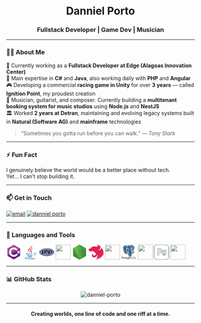 <h1 align="center">Danniel Porto</h1>
<h3 align="center">Fullstack Developer | Game Dev | Musician</h3>

---

### 👨‍💻 About Me

💼 Currently working as a **Fullstack Developer at Edge (Alagoas Innovation Center)**  
🧠 Main expertise in **C#** and **Java**, also working daily with **PHP** and **Angular**  
🎮 Developing a commercial **racing game in Unity** for over **3 years** — called **Ignition Point**, my proudest creation  
🎸 Musician, guitarist, and composer. Currently building a **multitenant booking system for music studios** using **Node.js** and **NestJS**  
🏛️ Worked **2 years at Detran**, maintaining and evolving legacy systems built in **Natural (Software AG)** and **mainframe** technologies  

> “Sometimes you gotta run before you can walk.” — *Tony Stark*

---

### ⚡ Fun Fact
I genuinely believe the world would be a better place without tech.  
Yet… I can’t stop building it.

---

### 📫 Get in Touch

<p align="left">
<a href="mailto:danniel.porto@gmail.com"><img align="center" src="https://cdn-icons-png.flaticon.com/512/732/732200.png" alt="email" height="30" width="30" /></a>
<a href="https://linkedin.com/in/dannielporto" target="blank"><img align="center" src="https://raw.githubusercontent.com/rahuldkjain/github-profile-readme-generator/master/src/images/icons/Social/linked-in-alt.svg" alt="danniel porto" height="30" width="40" /></a>
</p>

---

### 🧰 Languages and Tools

<p align="left">
<a href="https://learn.microsoft.com/dotnet/csharp/" target="_blank" rel="noreferrer"><img src="https://raw.githubusercontent.com/devicons/devicon/master/icons/csharp/csharp-original.svg" width="40" height="40"/></a>
<a href="https://www.java.com" target="_blank" rel="noreferrer"><img src="https://raw.githubusercontent.com/devicons/devicon/master/icons/java/java-original.svg" width="40" height="40"/></a>
<a href="https://www.php.net/" target="_blank" rel="noreferrer"><img src="https://raw.githubusercontent.com/devicons/devicon/master/icons/php/php-original.svg" width="40" height="40"/></a>
<a href="https://angular.io/" target="_blank" rel="noreferrer"><img src="https://angular.io/assets/images/logos/angular/angular.svg" width="40" height="40"/></a>
<a href="https://nodejs.org" target="_blank" rel="noreferrer"><img src="https://raw.githubusercontent.com/devicons/devicon/master/icons/nodejs/nodejs-original.svg" width="40" height="40"/></a>
<a href="https://nestjs.com/" target="_blank" rel="noreferrer"><img src="https://raw.githubusercontent.com/devicons/devicon/master/icons/nestjs/nestjs-plain.svg" width="40" height="40"/></a>
<a href="https://unity.com/" target="_blank" rel="noreferrer"><img src="https://www.vectorlogo.zone/logos/unity3d/unity3d-icon.svg" width="40" height="40"/></a>
<a href="https://www.postgresql.org" target="_blank" rel="noreferrer"><img src="https://raw.githubusercontent.com/devicons/devicon/master/icons/postgresql/postgresql-original-wordmark.svg" width="40" height="40"/></a>
<a href="https://git-scm.com/" target="_blank" rel="noreferrer"><img src="https://www.vectorlogo.zone/logos/git-scm/git-scm-icon.svg" width="40" height="40"/></a>
<a href="https://www.photoshop.com/en" target="_blank" rel="noreferrer"><img src="https://raw.githubusercontent.com/devicons/devicon/master/icons/photoshop/photoshop-line.svg" width="40" height="40"/></a>
<a href="https://www.blender.org/" target="_blank" rel="noreferrer"><img src="https://download.blender.org/branding/community/blender_community_badge_white.svg" width="40" height="40"/></a>
</p>

---

### 📊 GitHub Stats
<p align="center">
  <img src="https://github-readme-stats.vercel.app/api/top-langs?username=danniel-porto&show_icons=true&locale=en&layout=compact" alt="danniel-porto" />
</p>

---

<h4 align="center">Creating worlds, one line of code and one riff at a time.</h4>
